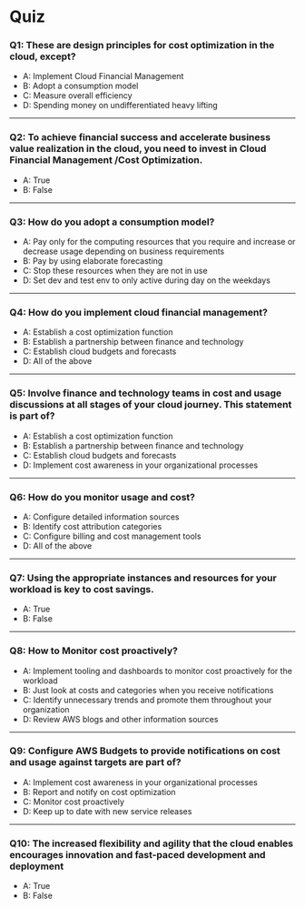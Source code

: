 # Quiz

### Q1: These are design principles for cost optimization in the cloud, except?
- A: Implement Cloud Financial Management
- B: Adopt a consumption model
- C: Measure overall efficiency
- D: Spending money on undifferentiated heavy lifting
---

### Q2:  To achieve financial success and accelerate business value realization in the cloud, you need to invest in Cloud Financial Management /Cost Optimization.
- A: True
- B: False
---

### Q3: How do you adopt a consumption model?
- A: Pay only for the computing resources that you require and increase or decrease usage depending on business requirements
- B: Pay by using elaborate forecasting
- C: Stop these resources when they are not in use
- D: Set dev and test env to only active during day on the weekdays
---

### Q4: How do you implement cloud financial management?
- A: Establish a cost optimization function
- B: Establish a partnership between finance and technology
- C: Establish cloud budgets and forecasts
- D: All of the above
---

### Q5:  Involve finance and technology teams in cost and usage discussions at all stages of your cloud journey. This statement is part of?
- A: Establish a cost optimization function
- B: Establish a partnership between finance and technology
- C: Establish cloud budgets and forecasts
- D: Implement cost awareness in your organizational processes
---

### Q6: How do you monitor usage and cost?
- A: Configure detailed information sources
- B: Identify cost attribution categories
- C: Configure billing and cost management tools
- D: All of the above
---

### Q7: Using the appropriate instances and resources for your workload is key to cost savings.
- A: True
- B: False
---

### Q8: How to Monitor cost proactively?
- A: Implement tooling and dashboards to monitor cost proactively for the workload
- B: Just look at costs and categories when you receive notifications
- C: Identify unnecessary trends and promote them throughout your organization
- D: Review AWS blogs and other information sources
---

### Q9: Configure AWS Budgets to provide notifications on cost and usage against targets are part of?
- A: Implement cost awareness in your organizational processes
- B: Report and notify on cost optimization
- C: Monitor cost proactively
- D: Keep up to date with new service releases
--- 

### Q10: The increased flexibility and agility that the cloud enables encourages innovation and fast-paced development and deployment
- A: True
- B: False
